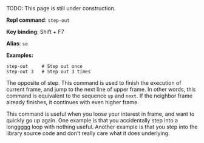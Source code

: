 <div class="alert alert--warning">TODO: This page is still under construction.</div>

**Repl command**: `step-out`

**Key binding**: Shift + F7

**Alias**: `so`

**Examples:**

```
step-out     # Step out once
step-out 3   # Step out 3 times
```

The opposite of step. This command is used to finish the execution of current frame, and jump to the next line of upper frame. In other words, this command is equivalent to the sequence `up` and `next`. If the neighbor frame already finishes, it continues with even higher frame.

This command is useful when you loose your interest in frame, and want to quickly go up again. One example is that you accidentally step into a longgggg loop with nothing useful. Another example is that you step into the library source code and don't really care what it does underlying.
